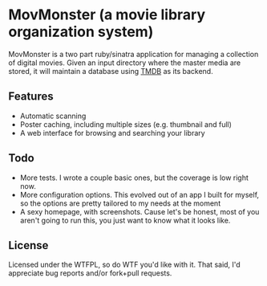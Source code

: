 MovMonster (a movie library organization system)
================================================

MovMonster is a two part ruby/sinatra application for managing a collection of digital movies. Given an input directory where the master media are stored, it will maintain a database using [TMDB](http://www.themoviedb.org/) as its backend.

Features
--------

* Automatic scanning
* Poster caching, including multiple sizes (e.g. thumbnail and full)
* A web interface for browsing and searching your library


Todo
----

* More tests. I wrote a couple basic ones, but the coverage is low right now.
* More configuration options. This evolved out of an app I built for myself, so the options are pretty tailored to my needs at the moment
* A sexy homepage, with screenshots. Cause let's be honest, most of you aren't going to run this, you just want to know what it looks like.


License
-------

Licensed under the WTFPL, so do WTF you'd like with it. That said, I'd appreciate bug reports and/or fork+pull requests.

